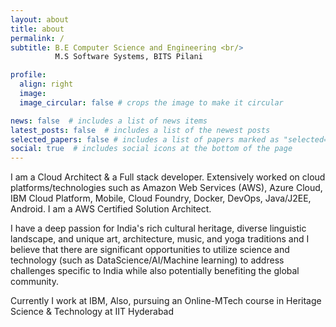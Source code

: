 ```yaml
---
layout: about
title: about
permalink: /
subtitle: B.E Computer Science and Engineering <br/>
          M.S Software Systems, BITS Pilani

profile:
  align: right
  image:
  image_circular: false # crops the image to make it circular

news: false  # includes a list of news items
latest_posts: false  # includes a list of the newest posts
selected_papers: false # includes a list of papers marked as "selected={true}"
social: true  # includes social icons at the bottom of the page
---
```


I am a Cloud Architect & a Full stack developer. Extensively worked on cloud platforms/technologies such as Amazon Web Services (AWS), Azure Cloud, IBM Cloud Platform, Mobile, Cloud Foundry, Docker, DevOps, Java/J2EE, Android. I am a AWS Certified Solution Architect.

I have a deep passion for India's rich cultural heritage, diverse linguistic landscape, and unique art, architecture, music, and yoga traditions and I believe that there are significant opportunities to utilize science and technology (such as DataScience/AI/Machine learning) to address challenges specific to India while also potentially benefiting the global community.

Currently I work at IBM, Also, pursuing an Online-MTech course in Heritage Science & Technology at IIT Hyderabad
